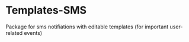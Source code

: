 # Templates-SMS

Package for sms notifiations with editable templates (for important user-related events)
